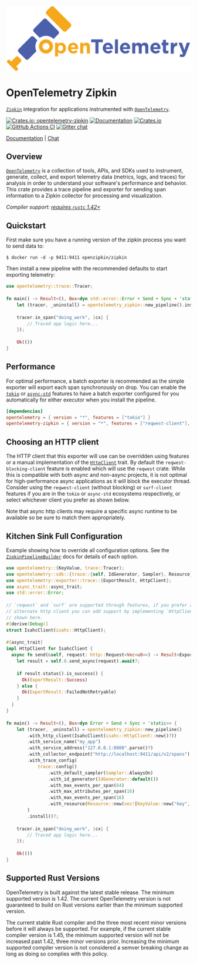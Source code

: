 ![OpenTelemetry — An observability framework for cloud-native software.][splash]

[splash]: https://raw.githubusercontent.com/open-telemetry/opentelemetry-rust/master/assets/logo-text.png

# OpenTelemetry Zipkin

[`Zipkin`] integration for applications instrumented with [`OpenTelemetry`].

[![Crates.io: opentelemetry-zipkin](https://img.shields.io/crates/v/opentelemetry-zipkin.svg)](https://crates.io/crates/opentelemetry-zipkin)
[![Documentation](https://docs.rs/opentelemetry-zipkin/badge.svg)](https://docs.rs/opentelemetry-zipkin)
[![Crates.io](https://img.shields.io/crates/l/opentelemetry-zipkin)](./LICENSE)
[![GitHub Actions CI](https://github.com/open-telemetry/opentelemetry-rust/workflows/CI/badge.svg)](https://github.com/open-telemetry/opentelemetry-rust/actions?query=workflow%3ACI+branch%3Amaster)
[![Gitter chat](https://img.shields.io/badge/gitter-join%20chat%20%E2%86%92-brightgreen.svg)](https://gitter.im/open-telemetry/opentelemetry-rust)

[Documentation](https://docs.rs/opentelemetry-zipkin) |
[Chat](https://gitter.im/open-telemetry/opentelemetry-rust)

## Overview

[`OpenTelemetry`] is a collection of tools, APIs, and SDKs used to instrument,
generate, collect, and export telemetry data (metrics, logs, and traces) for
analysis in order to understand your software's performance and behavior. This
crate provides a trace pipeline and exporter for sending span information to a
Zipkin collector for processing and visualization.

*Compiler support: [requires `rustc` 1.42+][msrv]*

[`Zipkin`]: https://zipkin.io/
[`OpenTelemetry`]: https://crates.io/crates/opentelemetry
[msrv]: #supported-rust-versions

## Quickstart

First make sure you have a running version of the zipkin process you want to
send data to:

```shell
$ docker run -d -p 9411:9411 openzipkin/zipkin
```

Then install a new pipeline with the recommended defaults to start exporting
telemetry:

```rust
use opentelemetry::trace::Tracer;

fn main() -> Result<(), Box<dyn std::error::Error + Send + Sync + 'static>> {
    let (tracer, _uninstall) = opentelemetry_zipkin::new_pipeline().install()?;

    tracer.in_span("doing_work", |cx| {
        // Traced app logic here...
    });

    Ok(())
}
```

## Performance

For optimal performance, a batch exporter is recommended as the simple exporter
will export each span synchronously on drop. You can enable the [`tokio`] or
[`async-std`] features to have a batch exporter configured for you automatically
for either executor when you install the pipeline.

```toml
[dependencies]
opentelemetry = { version = "*", features = ["tokio"] }
opentelemetry-zipkin = { version = "*", features = ["reqwest-client"], default-features = false }
```

[`tokio`]: https://tokio.rs
[`async-std`]: https://async.rs

## Choosing an HTTP client

The HTTP client that this exporter will use can be overridden using features or
a manual implementation of the [`HttpClient`] trait. By default the
`reqwest-blocking-client` feature is enabled which will use the `reqwest` crate.
While this is compatible with both async and non-async projects, it is not
optimal for high-performance async applications as it will block the executor
thread. Consider using the `reqwest-client` (without blocking) or `surf-client`
features if you are in the `tokio` or `async-std` ecosystems respectively, or
select whichever client you prefer as shown below.

Note that async http clients may require a specific async runtime to be
available so be sure to match them appropriately.

[`HttpClient`]: https://docs.rs/opentelemetry/0.9/opentelemetry/exporter/trace/trait.HttpClient.html

## Kitchen Sink Full Configuration

Example showing how to override all configuration options. See the
[`ZipkinPipelineBuilder`] docs for details of each option.

[`ZipkinPipelineBuilder`]: struct.ZipkinPipelineBuilder.html

```rust
use opentelemetry::{KeyValue, trace::Tracer};
use opentelemetry::sdk::{trace::{self, IdGenerator, Sampler}, Resource};
use opentelemetry::exporter::trace::{ExportResult, HttpClient};
use async_trait::async_trait;
use std::error::Error;

// `reqwest` and `surf` are supported through features, if you prefer an
// alternate http client you can add support by implementing `HttpClient` as
// shown here.
#[derive(Debug)]
struct IsahcClient(isahc::HttpClient);

#[async_trait]
impl HttpClient for IsahcClient {
  async fn send(&self, request: http::Request<Vec<u8>>) -> Result<ExportResult, Box<dyn Error + Send + Sync + 'static>> {
    let result = self.0.send_async(request).await?;

    if result.status().is_success() {
      Ok(ExportResult::Success)
    } else {
      Ok(ExportResult::FailedNotRetryable)
    }
  }
}

fn main() -> Result<(), Box<dyn Error + Send + Sync + 'static>> {
    let (tracer, _uninstall) = opentelemetry_zipkin::new_pipeline()
        .with_http_client(IsahcClient(isahc::HttpClient::new()?))
        .with_service_name("my_app")
        .with_service_address("127.0.0.1:8080".parse()?)
        .with_collector_endpoint("http://localhost:9411/api/v2/spans")
        .with_trace_config(
            trace::config()
                .with_default_sampler(Sampler::AlwaysOn)
                .with_id_generator(IdGenerator::default())
                .with_max_events_per_span(64)
                .with_max_attributes_per_span(16)
                .with_max_events_per_span(16)
                .with_resource(Resource::new(vec![KeyValue::new("key", "value")])),
        )
        .install()?;

    tracer.in_span("doing_work", |cx| {
        // Traced app logic here...
    });

    Ok(())
}
```

## Supported Rust Versions

OpenTelemetry is built against the latest stable release. The minimum supported
version is 1.42. The current OpenTelemetry version is not guaranteed to build on
Rust versions earlier than the minimum supported version.

The current stable Rust compiler and the three most recent minor versions before
it will always be supported. For example, if the current stable compiler version
is 1.45, the minimum supported version will not be increased past 1.42, three
minor versions prior. Increasing the minimum supported compiler version is not
considered a semver breaking change as long as doing so complies with this
policy.
